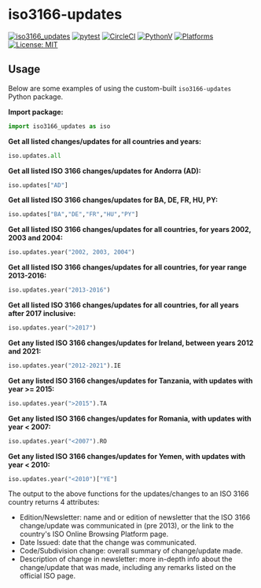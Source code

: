 # iso3166-updates

[![iso3166_updates](https://img.shields.io/pypi/v/iso3166-updates)](https://pypi.org/project/iso3166-updates/)
[![pytest](https://github.com/amckenna41/iso3166-updates/workflows/Building%20and%20Testing/badge.svg)](https://github.com/amckenna41/iso3166-updates/actions?query=workflowBuilding%20and%20Testing)
[![CircleCI](https://dl.circleci.com/status-badge/img/gh/amckenna41/iso3166-updates/tree/main.svg?style=svg&circle-token=9b0c0a9f6cc032f255dc28842c95600401aa4426)](https://dl.circleci.com/status-badge/redirect/gh/amckenna41/iso3166-updates/tree/main)
[![PythonV](https://img.shields.io/pypi/pyversions/iso3166-updates?logo=2)](https://pypi.org/project/iso3166-updates/)
[![Platforms](https://img.shields.io/badge/platforms-linux%2C%20macOS%2C%20Windows-green)](https://pypi.org/project/iso3166-updates/)
[![License: MIT](https://img.shields.io/github/license/amckenna41/iso3166-updates)](https://opensource.org/licenses/MIT)

Usage
-----
Below are some examples of using the custom-built `iso3166-updates` Python package. 

**Import package:**
```python
import iso3166_updates as iso
```

**Get all listed changes/updates for all countries and years:**
```python
iso.updates.all
```

**Get all listed ISO 3166 changes/updates for Andorra (AD):**
```python
iso.updates["AD"]
```

**Get all listed ISO 3166 changes/updates for BA, DE, FR, HU, PY:**
```python
iso.updates["BA","DE","FR","HU","PY"]
```

**Get all listed ISO 3166 changes/updates for all countries, for years 2002, 2003 and 2004:**
```python
iso.updates.year("2002, 2003, 2004")
```

**Get all listed ISO 3166 changes/updates for all countries, for year range 2013-2016:**
```python
iso.updates.year("2013-2016")
```

**Get all listed ISO 3166 changes/updates for all countries, for all years after 2017 inclusive:**
```python
iso.updates.year(">2017")
```

**Get any listed ISO 3166 changes/updates for Ireland, between years 2012 and 2021:**
```python
iso.updates.year("2012-2021").IE
```

**Get any listed ISO 3166 changes/updates for Tanzania, with updates with year >= 2015:**
```python
iso.updates.year(">2015").TA
```

**Get any listed ISO 3166 changes/updates for Romania, with updates with year < 2007:**
```python
iso.updates.year("<2007").RO
```

**Get any listed ISO 3166 changes/updates for Yemen, with updates with year < 2010:**
```python
iso.updates.year("<2010")["YE"]
```

The output to the above functions for the updates/changes to an ISO 3166 country returns 4 attributes: 

* Edition/Newsletter: name and or edition of newsletter that the ISO 3166 change/update was communicated in (pre 2013), or the link to the country's ISO Online Browsing Platform page.
* Date Issued: date that the change was communicated.
* Code/Subdivision change: overall summary of change/update made.
* Description of change in newsletter: more in-depth info about the change/update that was made, including any remarks listed on the official ISO page.